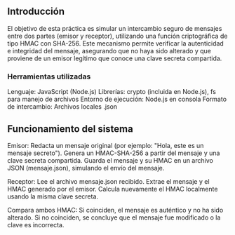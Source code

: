 
## Introducción 

El objetivo de esta práctica es simular un intercambio seguro de mensajes entre dos partes (emisor y receptor), utilizando una función criptográfica de tipo HMAC con SHA-256. Este mecanismo permite verificar la autenticidad e integridad del mensaje, asegurando que no haya sido alterado y que proviene de un emisor legítimo que conoce una clave secreta compartida.

### Herramientas utilizadas
Lenguaje: JavaScript (Node.js)
Librerías: crypto (incluida en Node.js), fs para manejo de archivos
Entorno de ejecución: Node.js en consola
Formato de intercambio: Archivos locales .json

## Funcionamiento del sistema

Emisor:
Redacta un mensaje original (por ejemplo: "Hola, este es un mensaje secreto").
Genera un HMAC-SHA-256 a partir del mensaje y una clave secreta compartida.
Guarda el mensaje y su HMAC en un archivo JSON (mensaje.json), simulando el envío del mensaje.

Receptor:
Lee el archivo mensaje.json recibido.
Extrae el mensaje y el HMAC generado por el emisor.
Calcula nuevamente el HMAC localmente usando la misma clave secreta.

Compara ambos HMAC:
Si coinciden, el mensaje es auténtico y no ha sido alterado.
Si no coinciden, se concluye que el mensaje fue modificado o la clave es incorrecta.